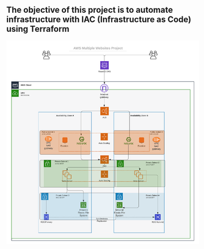 The objective of this project is to automate infrastructure with IAC (Infrastructure as Code) using Terraform 
---
![Image of infrastructure](./images/tooling_project_16.png)
